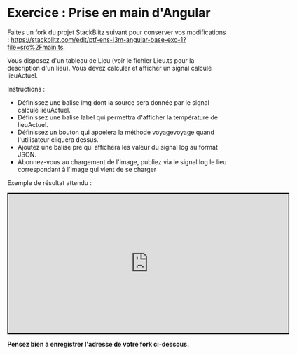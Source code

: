 # Exercice : Prise en main d'Angular
Faites un fork du projet StackBlitz suivant pour conserver vos modifications : https://stackblitz.com/edit/ptf-ens-l3m-angular-base-exo-1?file=src%2Fmain.ts.

Vous disposez d'un tableau de Lieu (voir le fichier Lieu.ts pour la description d'un lieu).
Vous devez calculer et afficher un signal calculé lieuActuel.

Instructions :
* Définissez une balise img dont la source sera donnée par le signal calculé lieuActuel.
* Définissez une balise label qui permettra d'afficher la température de lieuActuel.
* Définissez un bouton qui appelera la méthode voyagevoyage quand l'utilisateur cliquera dessus.
* Ajoutez une balise pre qui affichera les valeur du signal log au format JSON.
* Abonnez-vous au chargement de l'image, publiez via le signal log le lieu correspondant à l'image qui vient de se charger

Exemple de résultat attendu :
<iframe src="https://alexdmr.github.io/ptf-ens-l3m-angular-exo-base/" style="width: 640px; height:320px; border: solid black 2px;"></iframe>

**Pensez bien à enregistrer l'adresse de votre fork ci-dessous.**